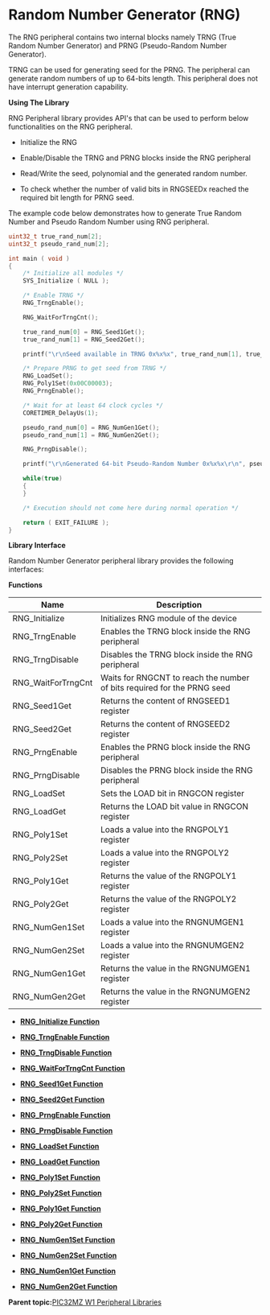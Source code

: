 # Random Number Generator \(RNG\)

The RNG peripheral contains two internal blocks namely TRNG \(True Random Number Generator\) and PRNG \(Pseudo-Random Number Generator\).

TRNG can be used for generating seed for the PRNG. The peripheral can generate random numbers of up to 64-bits length. This peripheral does not have interrupt generation capability.

**Using The Library**

RNG Peripheral library provides API's that can be used to perform below functionalities on the RNG peripheral.

-   Initialize the RNG

-   Enable/Disable the TRNG and PRNG blocks inside the RNG peripheral

-   Read/Write the seed, polynomial and the generated random number.

-   To check whether the number of valid bits in RNGSEEDx reached the required bit length for PRNG seed.


The example code below demonstrates how to generate True Random Number and Pseudo Random Number using RNG peripheral.

```c
uint32_t true_rand_num[2];
uint32_t pseudo_rand_num[2];

int main ( void )
{
    /* Initialize all modules */
    SYS_Initialize ( NULL );

    /* Enable TRNG */
    RNG_TrngEnable();

    RNG_WaitForTrngCnt();

    true_rand_num[0] = RNG_Seed1Get();
    true_rand_num[1] = RNG_Seed2Get();

    printf("\r\nSeed available in TRNG 0x%x%x", true_rand_num[1], true_rand_num[0]);

    /* Prepare PRNG to get seed from TRNG */
    RNG_LoadSet();
    RNG_Poly1Set(0x00C00003);
    RNG_PrngEnable();

    /* Wait for at least 64 clock cycles */
    CORETIMER_DelayUs(1);

    pseudo_rand_num[0] = RNG_NumGen1Get();
    pseudo_rand_num[1] = RNG_NumGen2Get();

    RNG_PrngDisable();

    printf("\r\nGenerated 64-bit Pseudo-Random Number 0x%x%x\r\n", pseudo_rand_num[1], pseudo_rand_num[0]);

    while(true)
    {
    }

    /* Execution should not come here during normal operation */

    return ( EXIT_FAILURE );
}
```

**Library Interface**

Random Number Generator peripheral library provides the following interfaces:

**Functions**

|Name|Description|
|----|-----------|
|RNG\_Initialize|Initializes RNG module of the device|
|RNG\_TrngEnable|Enables the TRNG block inside the RNG peripheral|
|RNG\_TrngDisable|Disables the TRNG block inside the RNG peripheral|
|RNG\_WaitForTrngCnt|Waits for RNGCNT to reach the number of bits required for the PRNG seed|
|RNG\_Seed1Get|Returns the content of RNGSEED1 register|
|RNG\_Seed2Get|Returns the content of RNGSEED2 register|
|RNG\_PrngEnable|Enables the PRNG block inside the RNG peripheral|
|RNG\_PrngDisable|Disables the PRNG block inside the RNG peripheral|
|RNG\_LoadSet|Sets the LOAD bit in RNGCON register|
|RNG\_LoadGet|Returns the LOAD bit value in RNGCON register|
|RNG\_Poly1Set|Loads a value into the RNGPOLY1 register|
|RNG\_Poly2Set|Loads a value into the RNGPOLY2 register|
|RNG\_Poly1Get|Returns the value of the RNGPOLY1 register|
|RNG\_Poly2Get|Returns the value of the RNGPOLY2 register|
|RNG\_NumGen1Set|Loads a value into the RNGNUMGEN1 register|
|RNG\_NumGen2Set|Loads a value into the RNGNUMGEN2 register|
|RNG\_NumGen1Get|Returns the value in the RNGNUMGEN1 register|
|RNG\_NumGen2Get|Returns the value in the RNGNUMGEN2 register|

-   **[RNG\_Initialize Function](GUID-05527E0D-167A-4A21-83EF-931D5EF3C414.md)**  

-   **[RNG\_TrngEnable Function](GUID-D8334D3D-6A06-4505-AE70-9733049D2756.md)**  

-   **[RNG\_TrngDisable Function](GUID-7F12E1F0-C1B6-4A3D-A18F-2FE83E4205F4.md)**  

-   **[RNG\_WaitForTrngCnt Function](GUID-9A615934-0C0E-4B0B-B27D-06E53E78AD3C.md)**  

-   **[RNG\_Seed1Get Function](GUID-227FCCB0-55A3-4EC4-9AF4-2FFFF10412D8.md)**  

-   **[RNG\_Seed2Get Function](GUID-8CCCA69F-17F5-4C16-8C77-0DBC42A9805E.md)**  

-   **[RNG\_PrngEnable Function](GUID-6EC9D5CB-6CAE-4FCD-A0CF-BB0645FFB2AD.md)**  

-   **[RNG\_PrngDisable Function](GUID-45773F43-CD37-4E36-AB45-56391FD1EA60.md)**  

-   **[RNG\_LoadSet Function](GUID-FCCF2EB5-9126-4B8E-85D5-87C762C04C88.md)**  

-   **[RNG\_LoadGet Function](GUID-804C1BDD-68E8-4C8D-9699-8A485DBA09B0.md)**  

-   **[RNG\_Poly1Set Function](GUID-5C0649A6-7383-41C9-8CCC-B2CFDA65540D.md)**  

-   **[RNG\_Poly2Set Function](GUID-2A320C2B-1D3B-479F-854C-51A78E7FC0A5.md)**  

-   **[RNG\_Poly1Get Function](GUID-BDBC77CB-21CC-442B-86DF-BD135F7E64D0.md)**  

-   **[RNG\_Poly2Get Function](GUID-E01CC286-F962-4702-A25A-AFDB1D32BC9F.md)**  

-   **[RNG\_NumGen1Set Function](GUID-8F6CCDDC-7562-4E05-9E94-77CB77840AA4.md)**  

-   **[RNG\_NumGen2Set Function](GUID-632AB39D-389E-473C-91F0-C9BBAA036320.md)**  

-   **[RNG\_NumGen1Get Function](GUID-F775EA8E-02DB-459F-AF84-AE5A93EE4459.md)**  

-   **[RNG\_NumGen2Get Function](GUID-E12881F3-92BF-4310-8AAF-C00EC5431F91.md)**  


**Parent topic:**[PIC32MZ W1 Peripheral Libraries](GUID-EBD28D67-7F6E-46D1-9ABE-2BDE1973D143.md)

